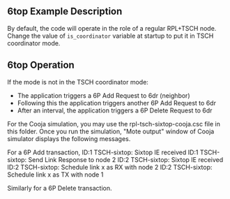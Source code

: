 6top Example Description
------------------------

By default, the code will operate in the role of a regular RPL+TSCH node.
Change the value of `is_coordinator` variable at startup to put it in TSCH coordinator mode.

6top Operation
---------------

If the mode is not in the TSCH coordinator mode:

* The application triggers a 6P Add Request to 6dr (neighbor)
* Following this the application triggers another 6P Add Request to 6dr
* After an interval, the application triggers a 6P Delete Request to 6dr

For the Cooja simulation, you may use the rpl-tsch-sixtop-cooja.csc file in this folder.
Once you run the simulation, "Mote output" window of Cooja simulator displays the
following messages.

For a 6P Add transaction,
		ID:1 TSCH-sixtop: Sixtop IE received
		ID:1 TSCH-sixtop: Send Link Response to node 2
		ID:2 TSCH-sixtop: Sixtop IE received
		ID:2 TSCH-sixtop: Schedule link x as RX with node 2
		ID:2 TSCH-sixtop: Schedule link x as TX with node 1

Similarly for a 6P Delete transaction.
